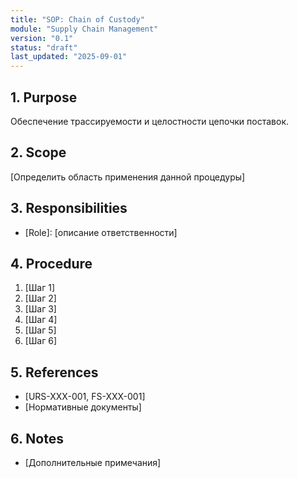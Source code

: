 ```yaml
---
title: "SOP: Chain of Custody"
module: "Supply Chain Management"
version: "0.1"
status: "draft"
last_updated: "2025-09-01"
---
```


## 1. Purpose

Обеспечение трассируемости и целостности цепочки поставок.

## 2. Scope

[Определить область применения данной процедуры]

## 3. Responsibilities

- [Role]: [описание ответственности]

## 4. Procedure

1. [Шаг 1]
2. [Шаг 2]
3. [Шаг 3]
4. [Шаг 4]
5. [Шаг 5]
6. [Шаг 6]

## 5. References

- [URS-XXX-001, FS-XXX-001]
- [Нормативные документы]

## 6. Notes

- [Дополнительные примечания]
